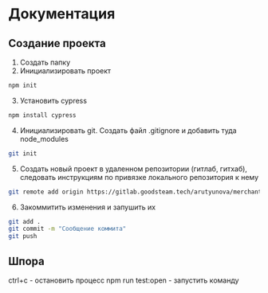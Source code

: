 # Документация

## Создание проекта 

1. Создать папку
2. Инициализировать проект

```bash
npm init
```

3. Установить cypress

```bash
npm install cypress
```

4. Инициализировать git. Создать файл .gitignore и добавить туда node_modules

```bash
git init
```

5. Создать новый проект в удаленном репозитории (гитлаб, гитхаб), следовать инструкциям по привязке локального репозитория к нему

```bash
git remote add origin https://gitlab.goodsteam.tech/arutyunova/merchant-test-e2e.git
```

6. Закоммитить изменения и запушить их

```bash
git add .
git commit -m "Сообщение коммита"
git push
```
## Шпора 
ctrl+c - остановить процесс
npm run test:open - запустить команду
